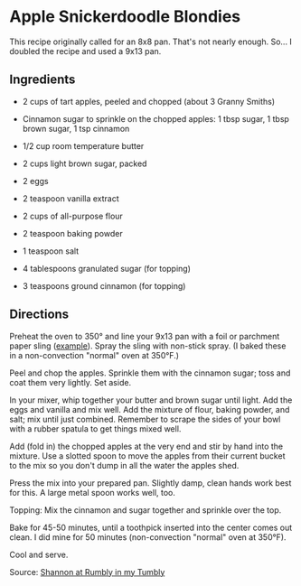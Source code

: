 # Apple Snickerdoodle Blondies

This recipe originally called for an 8x8 pan. That's not nearly enough. So... I doubled the recipe and used a 9x13 pan.

## Ingredients
- 2 cups of tart apples, peeled and chopped (about 3 Granny Smiths)
- Cinnamon sugar to sprinkle on the chopped apples: 1 tbsp sugar, 1 tbsp brown sugar, 1 tsp cinnamon

- 1/2 cup room temperature butter
- 2 cups light brown sugar, packed

- 2 eggs
- 2 teaspoon vanilla extract

- 2 cups of all-purpose flour
- 2 teaspoon baking powder
- 1 teaspoon salt

- 4 tablespoons granulated sugar (for topping)
- 3 teaspoons ground cinnamon (for topping)

## Directions

Preheat the oven to 350° and line your 9x13 pan with a foil or parchment paper sling ([example](https://mintandmallowkitchen.com/how-to-line-a-loaf-pan/)). Spray the sling with non-stick spray. (I baked these in a non-convection "normal" oven at 350°F.)

Peel and chop the apples. Sprinkle them with the cinnamon sugar; toss and coat them very lightly. Set aside. 

In your mixer, whip together your butter and brown sugar until light. Add the eggs and vanilla and mix well. Add the mixture of flour, baking powder, and salt; mix until just combined. Remember to scrape the sides of your bowl with a rubber spatula to get things mixed well.

Add (fold in) the chopped apples at the very end and stir by hand into the mixture. Use a slotted spoon to move the apples from their current bucket to the mix so you don't dump in all the water the apples shed.

Press the mix into your prepared pan. Slightly damp, clean hands work best for this. A large metal spoon works well, too.

Topping: Mix the cinnamon and sugar together and sprinkle over the top.

Bake for 45-50 minutes, until a toothpick inserted into the center comes out clean. I did mine for 50 minutes (non-convection "normal" oven at 350°F).

Cool and serve.

Source: [Shannon at Rumbly in my Tumbly](https://rumblytumbly.com/2015/06/17/apple-snickerdoodle-blondies/)
